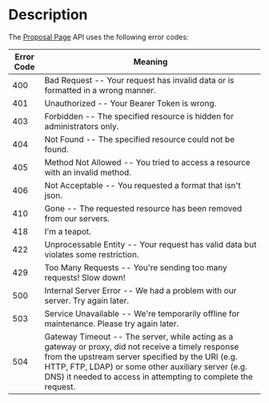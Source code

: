 # Description

The [Proposal Page][@proposal-page] API uses the following error codes:

Error Code | Meaning
---------- | -------
400 | Bad Request -- Your request has invalid data or is formatted in a wrong manner.
401 | Unauthorized -- Your Bearer Token is wrong.
403 | Forbidden -- The specified resource is hidden for administrators only.
404 | Not Found -- The specified resource could not be found.
405 | Method Not Allowed -- You tried to access a resource with an invalid method.
406 | Not Acceptable -- You requested a format that isn't json.
410 | Gone -- The requested resource has been removed from our servers.
418 | I'm a teapot.
422 | Unprocessable Entity -- Your request has valid data but violates some restriction.
429 | Too Many Requests -- You're sending too many requests! Slow down!
500 | Internal Server Error -- We had a problem with our server. Try again later.
503 | Service Unavailable -- We're temporarily offline for maintenance. Please try again later.
504 | Gateway Timeout -- The server, while acting as a gateway or proxy, did not receive a timely response from the upstream server specified by the URI (e.g. HTTP, FTP, LDAP) or some other auxiliary server (e.g. DNS) it needed to access in attempting to complete the request.

[@proposal-page]: https://proposalpage.com
